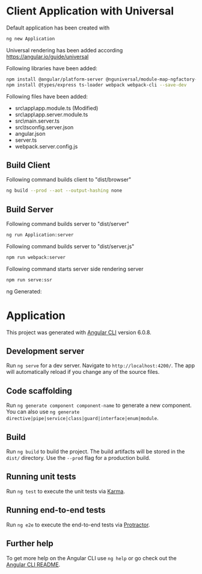 # Client Application with Universal

Default application has been created with

```sh
ng new Application
```

Universal rendering has been added according https://angular.io/guide/universal

Following libraries have been added:

```sh
npm install @angular/platform-server @nguniversal/module-map-ngfactory-loader @nguniversal/express-engine --save
npm install @types/express ts-loader webpack webpack-cli --save-dev
```

Following files have been added:
* src\app\app.module.ts (Modified)
* src\app\app.server.module.ts
* src\main.server.ts
* src\tsconfig.server.json
* angular.json
* server.ts
* webpack.server.config.js

## Build Client
Following command builds client to "dist/browser"

```sh
ng build --prod --aot --output-hashing none
```

## Build Server

Following command builds server to "dist/server"

```sh
ng run Application:server
```

Following command builds server to "dist/server.js"

```sh
npm run webpack:server
```

Following command starts server side rendering server

```sh
npm run serve:ssr
```

ng Generated:

# Application

This project was generated with [Angular CLI](https://github.com/angular/angular-cli) version 6.0.8.

## Development server

Run `ng serve` for a dev server. Navigate to `http://localhost:4200/`. The app will automatically reload if you change any of the source files.

## Code scaffolding

Run `ng generate component component-name` to generate a new component. You can also use `ng generate directive|pipe|service|class|guard|interface|enum|module`.

## Build

Run `ng build` to build the project. The build artifacts will be stored in the `dist/` directory. Use the `--prod` flag for a production build.

## Running unit tests

Run `ng test` to execute the unit tests via [Karma](https://karma-runner.github.io).

## Running end-to-end tests

Run `ng e2e` to execute the end-to-end tests via [Protractor](http://www.protractortest.org/).

## Further help

To get more help on the Angular CLI use `ng help` or go check out the [Angular CLI README](https://github.com/angular/angular-cli/blob/master/README.md).
